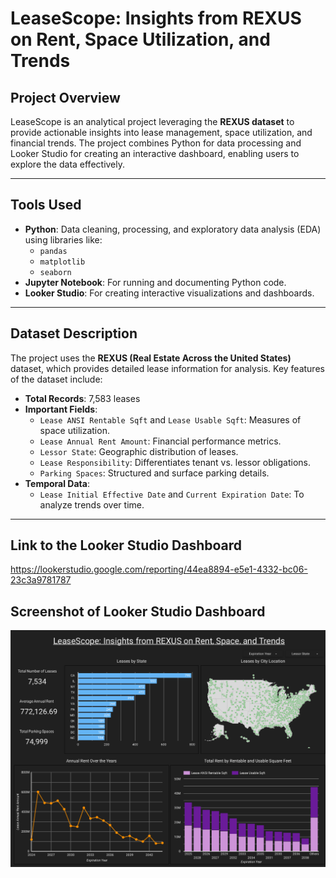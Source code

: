 # LeaseScope: Insights from REXUS on Rent, Space Utilization, and Trends

## Project Overview
LeaseScope is an analytical project leveraging the **REXUS dataset** to provide actionable insights into lease management, space utilization, and financial trends. The project combines Python for data processing and Looker Studio for creating an interactive dashboard, enabling users to explore the data effectively.

---

## Tools Used
- **Python**: Data cleaning, processing, and exploratory data analysis (EDA) using libraries like:
  - `pandas`
  - `matplotlib`
  - `seaborn`
- **Jupyter Notebook**: For running and documenting Python code.
- **Looker Studio**: For creating interactive visualizations and dashboards.

---

## Dataset Description
The project uses the **REXUS (Real Estate Across the United States)** dataset, which provides detailed lease information for analysis. Key features of the dataset include:
- **Total Records**: 7,583 leases
- **Important Fields**:
  - `Lease ANSI Rentable Sqft` and `Lease Usable Sqft`: Measures of space utilization.
  - `Lease Annual Rent Amount`: Financial performance metrics.
  - `Lessor State`: Geographic distribution of leases.
  - `Lease Responsibility`: Differentiates tenant vs. lessor obligations.
  - `Parking Spaces`: Structured and surface parking details.
- **Temporal Data**:
  - `Lease Initial Effective Date` and `Current Expiration Date`: To analyze trends over time.

---

## Link to the Looker Studio Dashboard
https://lookerstudio.google.com/reporting/44ea8894-e5e1-4332-bc06-23c3a9781787

## Screenshot of Looker Studio Dashboard
![Looker Studio Dashboard](./LeaseScope.png)
